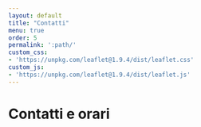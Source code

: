 ```yaml
---
layout: default
title: "Contatti"
menu: true
order: 5
permalink: ':path/'
custom_css:
- 'https://unpkg.com/leaflet@1.9.4/dist/leaflet.css'
custom_js:
- 'https://unpkg.com/leaflet@1.9.4/dist/leaflet.js'
---
```


# Contatti e orari
<style scoped>
#map { height: 180px; }
</style>
<div id="map"></div>

<script>
var map = L.map('map').setView([51.505, -0.09], 13);

L.tileLayer('https://tile.openstreetmap.org/{z}/{x}/{y}.png', {
    maxZoom: 19,
    attribution: '&copy; <a href="http://www.openstreetmap.org/copyright">OpenStreetMap</a>'
}).addTo(map);

var marker = L.marker([51.5, -0.09]).addTo(map);
</script>

